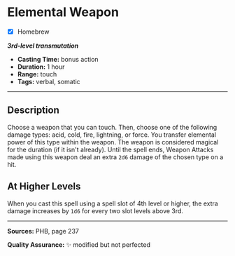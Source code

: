 # Elemental Weapon
- [x] Homebrew

***3rd-level transmutation***
- **Casting Time:** bonus action
- **Duration:** 1 hour
- **Range:** touch
- **Tags:** verbal, somatic

---

## Description
Choose a weapon that you can touch.
Then, choose one of the following damage types: acid, cold, fire, lightning, or force.
You transfer elemental power of this type within the weapon.
The weapon is considered magical for the duration (if it isn't already).
Until the spell ends, Weapon Attacks made using this weapon deal an extra `2d6` damage of the chosen type on a hit.

## At Higher Levels
When you cast this spell using a spell slot of 4th level or higher, the extra damage increases by `1d6` for every two slot levels above 3rd.

---

**Sources:** PHB, page 237

**Quality Assurance:** :sparkles: modified but not perfected
